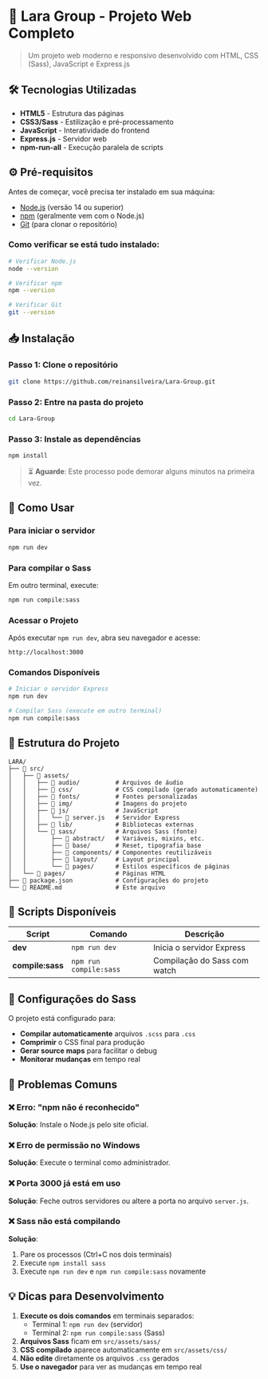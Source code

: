 # 🚀 Lara Group - Projeto Web Completo

> Um projeto web moderno e responsivo desenvolvido com HTML, CSS (Sass), JavaScript e Express.js

## 🛠️ Tecnologias Utilizadas

- **HTML5** - Estrutura das páginas
- **CSS3/Sass** - Estilização e pré-processamento
- **JavaScript** - Interatividade do frontend
- **Express.js** - Servidor web
- **npm-run-all** - Execução paralela de scripts

## ⚙️ Pré-requisitos

Antes de começar, você precisa ter instalado em sua máquina:

- [Node.js](https://nodejs.org/) (versão 14 ou superior)
- [npm](https://www.npmjs.com/) (geralmente vem com o Node.js)
- [Git](https://git-scm.com/) (para clonar o repositório)

### Como verificar se está tudo instalado:

```bash
# Verificar Node.js
node --version

# Verificar npm
npm --version

# Verificar Git
git --version
```

## 📥 Instalação

### Passo 1: Clone o repositório
```bash
git clone https://github.com/reinansilveira/Lara-Group.git
```

### Passo 2: Entre na pasta do projeto
```bash
cd Lara-Group
```

### Passo 3: Instale as dependências
```bash
npm install
```

> ⏳ **Aguarde**: Este processo pode demorar alguns minutos na primeira vez.

## 🚀 Como Usar

### Para iniciar o servidor

```bash
npm run dev
```

### Para compilar o Sass

Em outro terminal, execute:

```bash
npm run compile:sass
```

### Acessar o Projeto

Após executar `npm run dev`, abra seu navegador e acesse:
```
http://localhost:3000
```

### Comandos Disponíveis

```bash
# Iniciar o servidor Express
npm run dev

# Compilar Sass (execute em outro terminal)
npm run compile:sass
```

## 📁 Estrutura do Projeto

```
LARA/
├── 📁 src/
│   ├── 📁 assets/
│   │   ├── 📁 audio/          # Arquivos de áudio
│   │   ├── 📁 css/            # CSS compilado (gerado automaticamente)
│   │   ├── 📁 fonts/          # Fontes personalizadas
│   │   ├── 📁 img/            # Imagens do projeto
│   │   ├── 📁 js/             # JavaScript
│   │   │   └── 📄 server.js   # Servidor Express
│   │   ├── 📁 lib/            # Bibliotecas externas
│   │   └── 📁 sass/           # Arquivos Sass (fonte)
│   │       ├── 📁 abstract/   # Variáveis, mixins, etc.
│   │       ├── 📁 base/       # Reset, tipografia base
│   │       ├── 📁 components/ # Componentes reutilizáveis
│   │       ├── 📁 layout/     # Layout principal
│   │       └── 📁 pages/      # Estilos específicos de páginas
│   └── 📁 pages/              # Páginas HTML
├── 📄 package.json            # Configurações do projeto
└── 📄 README.md               # Este arquivo
```

## 📜 Scripts Disponíveis

| Script | Comando | Descrição |
|--------|---------|-----------|
| **dev** | `npm run dev` | Inicia o servidor Express |
| **compile:sass** | `npm run compile:sass` | Compilação do Sass com watch |

## 🔧 Configurações do Sass

O projeto está configurado para:
- **Compilar automaticamente** arquivos `.scss` para `.css`
- **Comprimir** o CSS final para produção
- **Gerar source maps** para facilitar o debug
- **Monitorar mudanças** em tempo real

## 🚨 Problemas Comuns

### ❌ Erro: "npm não é reconhecido"
**Solução**: Instale o Node.js pelo site oficial.

### ❌ Erro de permissão no Windows
**Solução**: Execute o terminal como administrador.

### ❌ Porta 3000 já está em uso
**Solução**: Feche outros servidores ou altere a porta no arquivo `server.js`.

### ❌ Sass não está compilando
**Solução**: 
1. Pare os processos (Ctrl+C nos dois terminais)
2. Execute `npm install sass`
3. Execute `npm run dev` e `npm run compile:sass` novamente

## 💡 Dicas para Desenvolvimento

1. **Execute os dois comandos** em terminais separados:
   - Terminal 1: `npm run dev` (servidor)
   - Terminal 2: `npm run compile:sass` (Sass)
2. **Arquivos Sass** ficam em `src/assets/sass/`
3. **CSS compilado** aparece automaticamente em `src/assets/css/`
4. **Não edite** diretamente os arquivos `.css` gerados
5. **Use o navegador** para ver as mudanças em tempo real
